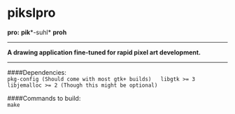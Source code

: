 # pikslpro
**pro:** **pik***-suhl* **proh**

-----------------------------------------------------------------------
**A drawing application fine-tuned for rapid pixel art development.**

-----------------------------------------------------------------------

####Dependencies:  
`
pkg-config (Should come with most gtk+ builds)  
libgtk >= 3  
libjemalloc >= 2 (Though this might be optional)  
`

####Commands to build:  
`make`

